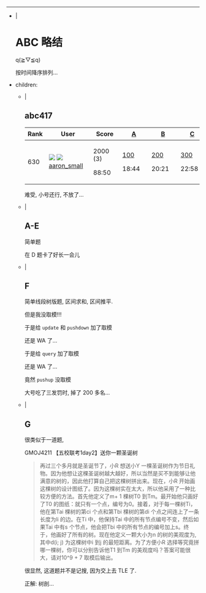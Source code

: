 ---
- |
    # ABC 略结

    q(≧▽≦q)

    按时间降序排列...

- children:
    - |
        ## abc417

        <table><thead><tr><th class="sort-th no-break sort-asc" style="width: 3%;">Rank</th> <th class="sort-th no-break standings-th-user" style="min-width: 100px;">User</th>  <th class="sort-th no-break" style="width: 60px; min-width: 60px;">Score</th> <th class="sort-th no-break" style="width: 60px; min-width: 60px;"><a href="https://atcoder.jp/contests/abc417/tasks/abc417_a" target="_blank">A</a></th><th class="sort-th no-break" style="width: 60px; min-width: 60px;"><a href="https://atcoder.jp/contests/abc417/tasks/abc417_b" target="_blank">B</a></th><th class="sort-th no-break" style="width: 60px; min-width: 60px;"><a href="https://atcoder.jp/contests/abc417/tasks/abc417_c" target="_blank">C</a></th><th class="sort-th no-break" style="width: 60px; min-width: 60px;"><a href="https://atcoder.jp/contests/abc417/tasks/abc417_d" target="_blank">D</a></th><th class="sort-th no-break" style="width: 60px; min-width: 60px;"><a href="https://atcoder.jp/contests/abc417/tasks/abc417_e" target="_blank">E</a></th><th class="sort-th no-break" style="width: 60px; min-width: 60px;"><a href="https://atcoder.jp/contests/abc417/tasks/abc417_f" target="_blank">F</a></th><th class="sort-th no-break" style="width: 60px; min-width: 60px;"><a href="https://atcoder.jp/contests/abc417/tasks/abc417_g" target="_blank">G</a></th><th class="standings-result-th standings-perf" style="width:84px;min-width:84px;">Performance</th><th class="standings-result-th standings-rate" style="width:168px;min-width:168px;">Rating 变化</th></tr></thead><tr class="info"><td class="standings-rank"><span>630</span> <!----></td> <td class="standings-username"><!----> <img src="https://img.atcoder.jp/assets/flag/CN.png" class="img-flag-btn"> <!----> <a href="https://atcoder.jp/users/aaron_small" class="username"><!----> <img src="https://img.atcoder.jp/assets/user/user-blue-4.png" class="user-rating-stage-s"> <span class="user-blue">aaron_small</span></a> <span class="standings-user-btn"><a href=""><span aria-hidden="true" class="glyphicon glyphicon-eye-open black"></span></a> <a href="https://atcoder.jp/contests/abc417/submissions?f.User=aaron_small"><span aria-hidden="true" data-html="true" data-toggle="tooltip" title="view aaron_small's submissions" class="glyphicon glyphicon-search black"></span></a></span> <!----></td>  <td class="standings-result"><p><!----> <span class="standings-score">2000</span> <!----> <span class="standings-wa">(3)</span></p> <!----> <p>88:50</p></td> <td class="standings-result"><p><!----> <a href="https://atcoder.jp/contests/abc417/submissions/68124779"><span class="standings-ac">100</span></a> <!----> <!----></p> <!----> <p>18:44</p></td><td class="standings-result"><p><!----> <a href="https://atcoder.jp/contests/abc417/submissions/68125884"><span class="standings-ac">200</span></a> <!----> <!----></p> <!----> <p>20:21</p></td><td class="standings-result"><p><!----> <a href="https://atcoder.jp/contests/abc417/submissions/68127545"><span class="standings-ac">300</span></a> <!----> <!----></p> <!----> <p>22:58</p></td><td class="standings-result"><p><!----> <a href="https://atcoder.jp/contests/abc417/submissions/68152330"><span class="standings-ac">425</span></a> <!----> <!----></p> <!----> <p>73:50</p></td><td class="standings-result"><p><!----> <a href="https://atcoder.jp/contests/abc417/submissions/68134166"><span class="standings-ac">475</span></a> <!----> <!----></p> <!----> <p>35:15</p></td><td class="standings-result"><p><!----> <a href="https://atcoder.jp/contests/abc417/submissions/68146356"><span class="standings-ac">500</span></a> <!----> <span class="standings-wa">(3)</span></p> <!----> <p>59:54</p></td><td class="standings-result"><p><!----> <!----> <span>(0)</span> <!----></p> <!----> <!----></td><td class="standings-result standings-perf"><span class="user-blue">1750</span></td><td class="standings-result standings-rate"><span class="bold"><span class="user-blue">1909</span></span> → <span class="bold"><span class="user-blue">1890</span></span> <span class="grey">(-19)</span></td></tr></table>

        难受, 小号还行, 不放了...

    - |
        ## A-E
        
        简单题

        在 D 题卡了好长一会儿

    - | 
        ## F

        简单线段树版题, 区间求和, 区间推平.

        但是我没取模!!!

        于是给 `update` 和 `pushdown` 加了取模

        还是 WA 了...

        于是给 `query` 加了取模

        还是 WA 了...

        竟然 `pushup` 没取模

        大号吃了三发罚时, 掉了 $200$ 多名...

    - |
        ## G
        很类似于一道题, 
        
        GMOJ4211 【五校联考1day2】送你一颗圣诞树

        >再过三个多月就是圣诞节了，小R 想送小Y 一棵圣诞树作为节日礼物。因为他想让这棵圣诞树越大越好，所以当然是买不到能够让他满意的树的，因此他打算自己把这棵树拼出来。现在，小R 开始画这棵树的设计图纸了。因为这棵树实在太大，所以他采用了一种比较方便的方法。首先他定义了m+ 1 棵树T0 到Tm。最开始他只画好了T0 的图纸：就只有一个点，编号为0。接着，对于每一棵树Ti，他在第Tai 棵树的第ci 个点和第Tbi 棵树的第di 个点之间连上了一条长度为li 的边。在Ti 中，他保持Tai 中的所有节点编号不变，然后如果Tai 中有s 个节点，他会把Tbi 中的所有节点的编号加上s。终于，他画好了所有的树。现在他定义一颗大小为n 的树的美观度为,其中d(i; j) 为这棵树中i 到j 的最短距离。为了方便小R 选择等究竟拼哪一棵树，你可以分别告诉他T1 到Tm 的美观度吗？答案可能很大，请对10^9 + 7 取模后输出。

        很显然, 这道题并不是记搜, 因为交上去 TLE 了.

        正解: 树剖...